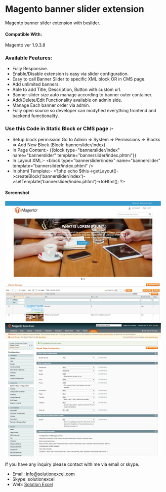 # Magento banner slider extension
Magento banner slider extension with bxslider. 

#### Compatible With:
Magento ver 1.9.3.8

### Available Features:
* Fully Responsive.
* Enable/Disable extension is easy via slider configuration.
* Easy to call Banner Slider to specific XML block OR in CMS page.
* Add unlimited banners.
* Able to add Title, Description, Button with custom url.
* Banner slider size auto manage according to banner outer container. 
* Add/Delete/Edit Functionality available on admin side.
* Manage Each banner order via admin.
* Fully open source so developer can modyfied everything frontend and backend fumctionality.

### Use this Code in Static Block or CMS page :-
 * Setup block permission Go to Admin => System => Permissions => Blocks => Add New Block (Block: bannerslider/index)
 * In Page Content:- {{block type="bannerslider/index" name="bannerslider" template="bannerslider/index.phtml"}}
 * In Layout XML:- &lt;block type="bannerslider/index" name="bannerslider" template="bannerslider/index.phtml" /&gt;
 * In phtml Template:- &lt;?php echo $this->getLayout()->createBlock('bannerslider/index')->setTemplate('bannerslider/index.phtml')->toHtml(); ?&gt;
 
 #### Screenshot
[![Frontend](bannerSliderFront.jpg)](/uri)
[![Admin Grid](bannerSliderGrid.jpg)](/uri)
[![Settings](bannerSliderSettings.jpg)](/uri)


If you have any inquiry please contact with me via email or skype.
* Email: [info@solutionexcel.com](mailto:info@solutionexcel.com)
* Skype: solutionexcel
* Web: [Solution Excel](https://www.solutionexcel.com/)
